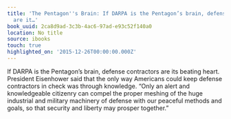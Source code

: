 ```yaml
---
title: 'The Pentagon''s Brain: If DARPA is the Pentagon’s brain, defense contractors
  are it…'
book_uuid: 2ca8d9ad-3c3b-4ac6-97ad-e93c52f140a0
location: No title
source: ibooks
touch: true
highlighted_on: '2015-12-26T00:00:00.000Z'
---
```


If DARPA is the Pentagon’s brain, defense contractors are its beating heart. President Eisenhower said that the only way Americans could keep defense contractors in check was through knowledge. “Only an alert and knowledgeable citizenry can compel the proper meshing of the huge industrial and military machinery of defense with our peaceful methods and goals, so that security and liberty may prosper together.”
